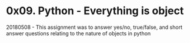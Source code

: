 # 0x09. Python - Everything is object

20180508 - This assignment was to answer yes/no, true/false, and short answer questions relating to the nature of objects in python
